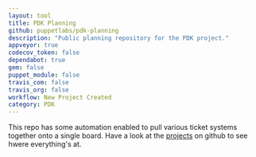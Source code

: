 ```yaml
---
layout: tool
title: PDK Planning
github: puppetlabs/pdk-planning
description: "Public planning repository for the PDK project."
appveyor: true
codecov_token: false
dependabot: true
gem: false
puppet_module: false
travis_com: false
travis_org: false
workflow: New Project Created
category: PDK
---
```


This repo has some automation enabled to pull various ticket systems together onto a single board.
Have a look at the [projects](https://github.com/puppetlabs/pdk-planning/projects) on github to see hwere everything's at.
